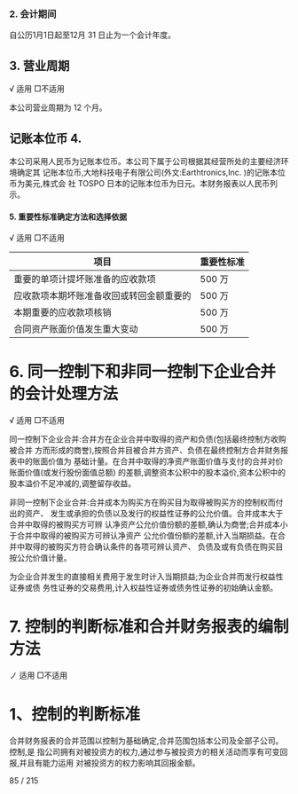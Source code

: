 ### 2. 会计期间

自公历1月1日起至12月 31 日止为一个会计年度。

## 3. 营业周期

√ 适用 □不适用

本公司营业周期为 12 个月。

## 记账本位币 4.

本公司采用人民币为记账本位币。本公司下属于公司根据其经营所处的主要经济环境确定其 记账本位币,大地科技电子有限公司(外文:Earthtronics,Inc. )的记账本位币为美元,株式会 社 TOSPO 日本的记账本位币为日元。本财务报表以人民币列示。

#### 5. 重要性标准确定方法和选择依据

√ 适用 □不适用

| 项目                   | 重要性标准 |
|----------------------|-------|
| 重要的单项计提坏账准备的应收款项     | 500 万 |
| 应收款项本期坏账准备收回或转回金额重要的 | 500 万 |
| 本期重要的应收款项核销          | 500 万 |
| 合同资产账面价值发生重大变动       | 500 万 |

# 6. 同一控制下和非同一控制下企业合并的会计处理方法

√ 适用 □不适用

同一控制下企业合并:合并方在企业合并中取得的资产和负债(包括最终控制方收购被合并 方而形成的商誉),按照合并目被合并方资产、负债在最终控制方合并财务报表中的账面价值为 基础计量。在合并中取得的净资产账面价值与支付的合并对价账面价值(或发行股份面值总额) 的差额,调整资本公积中的股本溢价,资本公积中的股本溢价不足冲减的,调整留存收益。

非同一控制下企业合并:合并成本为购买方在购买目为取得被购买方的控制权而付出的资产、 发生或承担的负债以及发行的权益性证券的公允价值。合并成本大于合并中取得的被购买方可辨 认净资产公允价值份额的差额,确认为商誉;合并成本小于合并中取得的被购买方可辨认净资产 公允价值份额的差额,计入当期损益。在合并中取得的被购买方符合确认条件的各项可辨认资产、 负债及或有负债在购买目按公允价值计量。

为企业合并发生的直接相关费用于发生时计入当期损益;为企业合并而发行权益性证券或债 务性证券的交易费用,计入权益性证券或债务性证券的初始确认金额。

# 7. 控制的判断标准和合并财务报表的编制方法

ノ 适用 □不适用

# 1、控制的判断标准

合并财务报表的合并范围以控制为基础确定,合并范围包括本公司及全部子公司。控制,是 指公司拥有对被投资方的权力,通过参与被投资方的相关活动而享有可变回报,并且有能力运用 对被投资方的权力影响其回报金额。

85 / 215